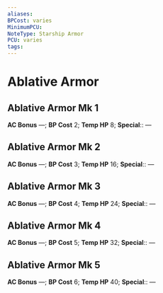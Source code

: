 ```yaml
---
aliases: 
BPCost: varies
MinimumPCU: 
NoteType: Starship Armor
PCU: varies
tags: 
---
```


# Ablative Armor

## Ablative Armor Mk 1

**AC Bonus** —; **BP Cost** 2; **Temp HP** 8;
**Special**:: —

## Ablative Armor Mk 2

**AC Bonus** —; **BP Cost** 3; **Temp HP** 16;
**Special**:: —

## Ablative Armor Mk 3

**AC Bonus** —; **BP Cost** 4; **Temp HP** 24;
**Special**:: —

## Ablative Armor Mk 4

**AC Bonus** —; **BP Cost** 5; **Temp HP** 32;
**Special**:: —

## Ablative Armor Mk 5

**AC Bonus** —; **BP Cost** 6; **Temp HP** 40;
**Special**:: —
